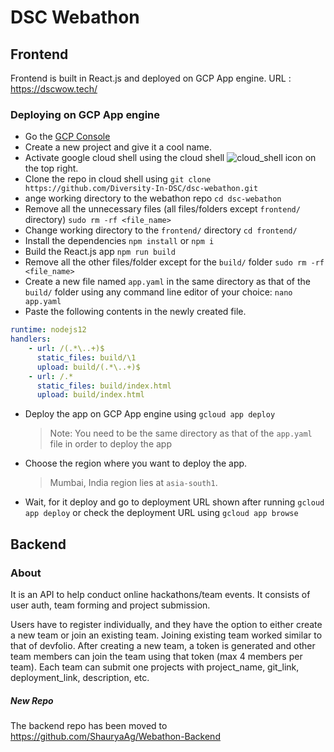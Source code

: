 # DSC Webathon

## Frontend

Frontend is built in React.js and deployed on GCP App engine.
URL : <https://dscwow.tech/>

### Deploying on GCP App engine

- Go the [GCP Console](https://console.cloud.google.com/)
- Create a new project and give it a cool name.
- Activate google cloud shell using the cloud shell ![cloud_shell](https://user-images.githubusercontent.com/31778302/97112839-97dfb900-170c-11eb-9cc0-de158a1b7cf4.png) icon on the top right.
- Clone the repo in cloud shell using `git clone https://github.com/Diversity-In-DSC/dsc-webathon.git`
- ange working directory to the webathon repo `cd dsc-webathon`
- Remove all the unnecessary files (all files/folders except `frontend/` directory) `sudo rm -rf <file_name>`
- Change working directory to the `frontend/` directory `cd frontend/`
- Install the dependencies `npm install` or `npm i`
- Build the React.js app `npm run build`
- Remove all the other files/folder except for the `build/` folder `sudo rm -rf <file_name>`
- Create a new file named `app.yaml` in the same directory as that of the `build/` folder using any command line editor of your choice: `nano app.yaml`
- Paste the following contents in the newly created file.

```yaml
runtime: nodejs12
handlers:
    - url: /(.*\..+)$
      static_files: build/\1
      upload: build/(.*\..+)$
    - url: /.*
      static_files: build/index.html
      upload: build/index.html
```

- Deploy the app on GCP App engine using `gcloud app deploy`
    > Note: You need to be the same directory as that of the `app.yaml` file in order to deploy the app
- Choose the region where you want to deploy the app.
    > Mumbai, India region lies at `asia-south1`.
- Wait, for it deploy and go to deployment URL shown after running `gcloud app deploy` or check the deployment URL using `gcloud app browse`

## Backend

### About

It is an API to help conduct online hackathons/team events. It consists of user auth, team forming and project submission.

Users have to register individually, and they have the option to either create a new team or join an existing team.
Joining existing team worked similar to that of devfolio. After creating a new team, a token is generated and other team members can join the team using that token (max 4 members per team).
Each team can submit one projects with project_name, git_link, deployment_link, description, etc.

##### New Repo
The backend repo has been moved to https://github.com/ShauryaAg/Webathon-Backend
